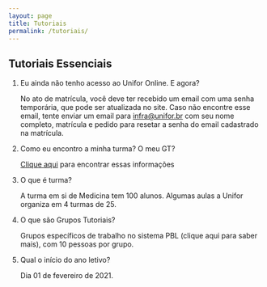 ```yaml
---
layout: page
title: Tutoriais
permalink: /tutoriais/
---
```

## Tutoriais Essenciais

 1. Eu ainda não tenho acesso ao Unifor Online. E agora?

	No ato de matrícula, você deve ter recebido um email com uma senha temporária, que pode ser atualizada no site. Caso não encontre esse email, tente enviar um email para [infra@unifor.br](mailto:infra@unifor.br) com seu nome completo, matrícula e pedido para resetar a senha do email cadastrado na matrícula.
 2. Como eu encontro a minha turma? O meu GT?

	 [Clique aqui](https://raw.githubusercontent.com/t30unifor/t30/master/turmas.pdf) para encontrar essas informações
 3. O que é turma?

	A turma em si de Medicina tem 100 alunos. Algumas aulas a Unifor organiza em 4 turmas de 25.
 4. O que são Grupos Tutoriais?

	 Grupos específicos de trabalho no sistema PBL (clique aqui para saber mais), com 10 pessoas por grupo. 
 5. Qual o início do ano letivo?
	
	 Dia 01 de fevereiro de 2021.
<!--stackedit_data:
eyJoaXN0b3J5IjpbLTIwNDg0NjYxMjZdfQ==
-->
